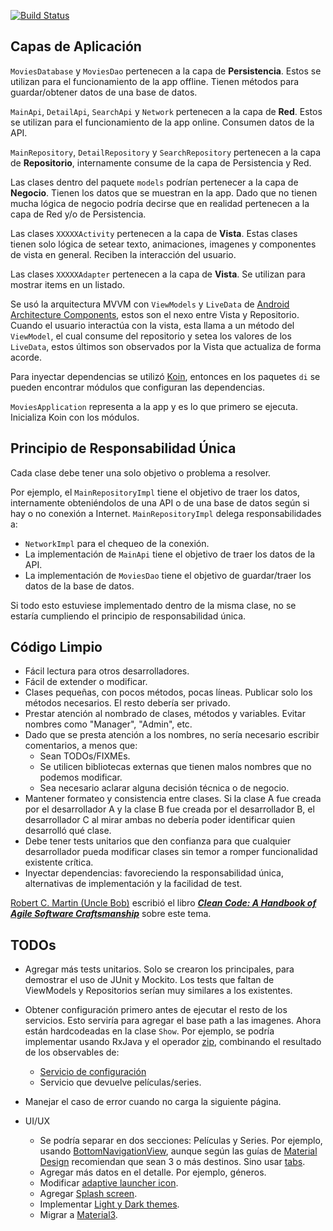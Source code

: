 [![Build Status](https://travis-ci.com/fernandospr/android-movies.svg?branch=master)](https://travis-ci.com/fernandospr/android-movies)

## Capas de Aplicación
`MoviesDatabase` y `MoviesDao` pertenecen a la capa de **Persistencia**. Estos se utilizan para el funcionamiento de la app offline. Tienen métodos para guardar/obtener datos de una base de datos.

`MainApi`, `DetailApi`, `SearchApi` y `Network` pertenecen a la capa de **Red**. Estos se utilizan para el funcionamiento de la app online. Consumen datos de la API.

`MainRepository`, `DetailRepository` y `SearchRepository` pertenecen a la capa de **Repositorio**, internamente consume de la capa de Persistencia y Red.

Las clases dentro del paquete `models` podrían pertenecer a la capa de **Negocio**. Tienen los datos que se muestran en la app. Dado que no tienen mucha lógica de negocio podría decirse que en realidad pertenecen a la capa de Red y/o de Persistencia.

Las clases `XXXXXActivity` pertenecen a la capa de **Vista**. Estas clases tienen solo lógica de setear texto, animaciones, imagenes y componentes de vista en general. Reciben la interacción del usuario.

Las clases `XXXXXAdapter` pertenecen a la capa de **Vista**. Se utilizan para mostrar items en un listado.

Se usó la arquitectura MVVM con `ViewModels` y `LiveData` de [Android Architecture Components](https://developer.android.com/topic/libraries/architecture), estos son el nexo entre Vista y Repositorio. Cuando el usuario interactúa con la vista, esta llama a un método del `ViewModel`, el cual consume del repositorio y setea los valores de los `LiveData`, estos últimos son observados por la Vista que actualiza de forma acorde.

Para inyectar dependencias se utilizó [Koin](https://insert-koin.io/), entonces en los paquetes `di` se pueden encontrar módulos que configuran las dependencias.

`MoviesApplication` representa a la app y es lo que primero se ejecuta. Inicializa Koin con los módulos.

## Principio de Responsabilidad Única
Cada clase debe tener una solo objetivo o problema a resolver. 

Por ejemplo, el `MainRepositoryImpl` tiene el objetivo de traer los datos, internamente obteniéndolos de una API o de una base de datos según si hay o no conexión a Internet. `MainRepositoryImpl` delega responsabilidades a:

* `NetworkImpl` para el chequeo de la conexión.
* La implementación de `MainApi` tiene el objetivo de traer los datos de la API.
* La implementación de `MoviesDao` tiene el objetivo de guardar/traer los datos de la base de datos.

Si todo esto estuviese implementado dentro de la misma clase, no se estaría cumpliendo el principio de responsabilidad única.

## Código Limpio
* Fácil lectura para otros desarrolladores.
* Fácil de extender o modificar.
* Clases pequeñas, con pocos métodos, pocas líneas. Publicar solo los métodos necesarios. El resto debería ser privado.
* Prestar atención al nombrado de clases, métodos y variables. Evitar nombres como "Manager", "Admin", etc.
* Dado que se presta atención a los nombres, no sería necesario escribir comentarios, a menos que:
	* Sean TODOs/FIXMEs.
	* Se utilicen bibliotecas externas que tienen malos nombres que no podemos modificar.
	* Sea necesario aclarar alguna decisión técnica o de negocio.
* Mantener formateo y consistencia entre clases. Si la clase A fue creada por el desarrollador A y la clase B fue creada por el desarrollador B, el desarrollador C al mirar ambas no debería poder identificar quien desarrolló qué clase.
* Debe tener tests unitarios que den confianza para que cualquier desarrollador pueda modificar clases sin temor a romper funcionalidad existente crítica.
* Inyectar dependencias: favoreciendo la responsabilidad única, alternativas de implementación y la facilidad de test.

[Robert C. Martin (Uncle Bob)](https://en.wikipedia.org/wiki/Robert_C._Martin) escribió el libro [***Clean Code: A Handbook of Agile Software Craftsmanship***](https://www.amazon.com/Clean-Code-Handbook-Software-Craftsmanship-ebook/dp/B001GSTOAM) sobre este tema.

## TODOs
* Agregar más tests unitarios. Solo se crearon los principales, para demostrar el uso de JUnit y Mockito. Los tests que faltan de ViewModels y Repositorios serían muy similares a los existentes.

* Obtener configuración primero antes de ejecutar el resto de los servicios. Esto serviría para agregar el base path a las imagenes. Ahora están hardcodeadas en la clase `Show`. Por ejemplo, se podría implementar usando RxJava y el operador [zip](http://reactivex.io/documentation/operators/zip.html), combinando el resultado de los observables de:
	* [Servicio de configuración](https://developers.themoviedb.org/3/configuration/get-api-configuration)
	* Servicio que devuelve películas/series.
       
* Manejar el caso de error cuando no carga la siguiente página.

* UI/UX
    * Se podría separar en dos secciones: Películas y Series. Por ejemplo, usando [BottomNavigationView](https://developer.android.com/reference/com/google/android/material/bottomnavigation/BottomNavigationView), aunque según las guías de [Material Design](https://m2.material.io/components/bottom-navigation) recomiendan que sean 3 o más destinos. Sino usar [tabs](https://m2.material.io/components/tabs).
    * Agregar más datos en el detalle. Por ejemplo, géneros.
    * Modificar [adaptive launcher icon](https://developer.android.com/guide/practices/ui_guidelines/icon_design_adaptive).
    * Agregar [Splash screen](https://developer.android.com/develop/ui/views/launch/splash-screen).
    * Implementar [Light y Dark themes](https://developer.android.com/develop/ui/views/theming/darktheme).
    * Migrar a [Material3](https://material.io/blog/migrating-material-3).
